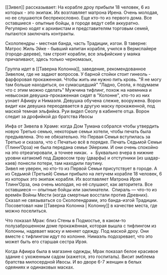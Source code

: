 [[Зивел]] рассказывает: На корабле дроу прибыли 18 человек, 6 из которых - это экипаж. Их возглавляет матрона Ирена. Очень молодая, но ее слушаются беспрекословно. Еще кто-то из первого дома. Все оставшиеся - опытные бойцы, в городе ведут себя аккуратно.  Регулярно ходят к архивистам и представителям торговым семей, пытаются заключать контракты.

Сколопендры - местная банда, часть Традиции, изгои. 
В таверне:
Матрос Жиль 
Эйке - бывший капитан корабля, учился в Вермспайере (городе-дереве), там строят корабли,  все эльфийские у маяка причаливают, здесь только черномазых,

Группа идет в [[Таверна Колонна]], заведение, рекомендованное Зивелом, где не задают вопросов.
У барной стойки стоит гинеоль - фарфоровая прокаженная. Чтобы жить им нужно пить кровь.
"Я не могу там больше находиться, он сумасшедший"
"Ладно, Сеола, я подумаем что с этим можно сделать"
Мужчина тифлинг, похож на наемника и невысокая девушка-прокаженная сидят в "Колонне", кто-то из них узнает Афииру и Нимаэля. Девушка обучена слежке, вооружена.
Ворон видит как девушка переодевается в другую маску прокаженной, под маской темная эльфийка.
Руи видел Сеолу в кабинете отца. 
Ворон следит за дрофийкой до братства Ивосы

Инфа от Зивела в Храме: когда Дом Тумана собрался чтобы утвердить новую Третью семью, некоторые семьи хотели, чтобы печать была предъявлена. Это не обязательно. Но Первая Семья вступилась за Третью и сказала, что с Печатью всё в порядке. Печать Седьмой Семьи (Тлинн’Орза) не была передана семье Эйерхим. И они очень спокойно на это отреагировали, а точнее никак.  +  Буквально вчера в нижние уровни катакомб под Дарвосом трау (дварфы) и отступники (из шадар-каев) понесли потери, там находили паутину.  
Зивел не уверен, но кто-то из Первой Семьи присутствует в городе. А из Седьмой (Третьей) Семьи прибыло на летучем корабле 18 человек, 6 из которых это экипаж корабля. Их возглавляет Матрона Ирэя Тлинн’Орза, она очень молодая, но её слушают, как авторитета. Все оставшиеся — опытные бойцы или заклинатели. 
Спираль — что-то из времён Войны Мести (когда смертные восстали против Древних). 
Сказал не связываться со Сколопендрами, это банда-изгой Традиции. 
Посоветовал нам [[Таверна Колонна | Колонну]] в качестве места, где можно поселиться.

Что показал Мрак: близ Стены в Подмостье, в каком-то полузаброшенном доме прокажённая, которая вышла с тифлингом из Колонны, надевает маску и меняет одежду. Под маской дроу. Они вместе с тифлингом идут по колонне. Нимаэль подозревает, что это может быть его старшая сестра Ирэя. 

Когда Афиира была в магазине одежды, Мрак показал белое красивое здание с ухоженным садом (кажется, это госпиталь). Висит эмблема братства милосердной Ивосы. И во дворе 6-7 женщин в белых одеяниях и одинаковых масках.